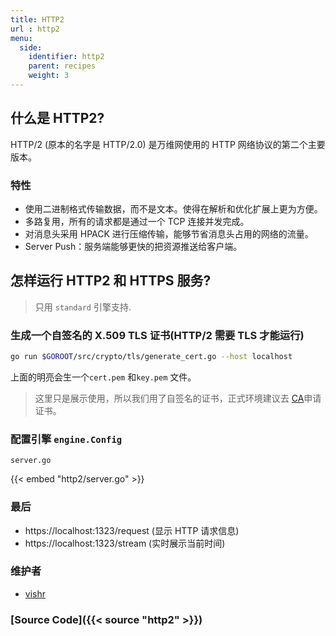 ```yaml
---
title: HTTP2
url : http2
menu:
  side:
    identifier: http2
    parent: recipes
    weight: 3
---
```


## 什么是 HTTP2?

HTTP/2 (原本的名字是 HTTP/2.0) 是万维网使用的 HTTP 网络协议的第二个主要版本。

### 特性

- 使用二进制格式传输数据，而不是文本。使得在解析和优化扩展上更为方便。
- 多路复用，所有的请求都是通过一个 TCP 连接并发完成。
- 对消息头采用 HPACK 进行压缩传输，能够节省消息头占用的网络的流量。
- Server Push：服务端能够更快的把资源推送给客户端。

## 怎样运行 HTTP2 和 HTTPS 服务?

> 只用 `standard` 引擎支持.

### 生成一个自签名的 X.509 TLS 证书(HTTP/2 需要 TLS 才能运行)

```sh
go run $GOROOT/src/crypto/tls/generate_cert.go --host localhost
```

上面的明亮会生一个`cert.pem` 和`key.pem` 文件。

> 这里只是展示使用，所以我们用了自签名的证书，正式环境建议去
[CA](https://zh.wikipedia.org/wiki/%E6%95%B0%E5%AD%97%E8%AF%81%E4%B9%A6%E8%AE%A4%E8%AF%81%E6%9C%BA%E6%9E%84)申请证书。

### 配置引擎 `engine.Config`

`server.go`

{{< embed "http2/server.go" >}}

### 最后

- https://localhost:1323/request (显示 HTTP 请求信息)
- https://localhost:1323/stream (实时展示当前时间)

### 维护者

- [vishr](https://github.com/vishr)

### [Source Code]({{< source "http2" >}})
